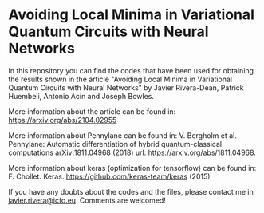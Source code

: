 # Avoiding Local Minima in Variational Quantum Circuits with Neural Networks
In this repository you can find the codes that have been used for obtaining the results shown in the article "Avoiding Local Minima in Variational Quantum Circuits with Neural Networks" by Javier Rivera-Dean, Patrick Huembeli, Antonio Acín and Joseph Bowles.

More information about the article can be found in: https://arxiv.org/abs/2104.02955

More information about Pennylane can be found in: V. Bergholm et al. Pennylane: Automatic differentiation of hybrid quantum-classical computations arXiv:1811.04968 (2018) url: https://arxiv.org/abs/1811.04968.

More information about keras (optimization for tensorflow) can be found in: F. Chollet. Keras. https://github.com/keras-team/keras (2015)

If you have any doubts about the codes and the files, please contact me in javier.rivera@icfo.eu. Comments are welcomed!
